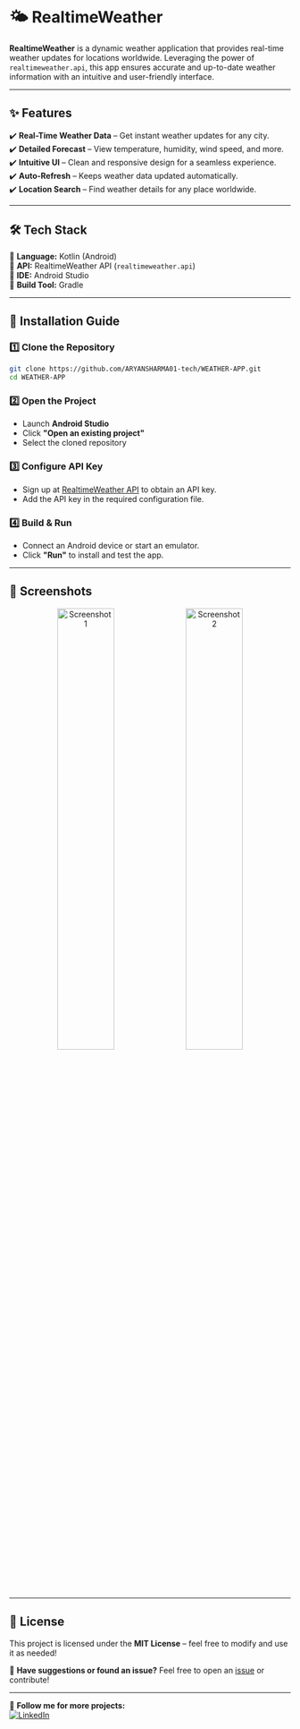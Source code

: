 # 🌤️ RealtimeWeather  

**RealtimeWeather** is a dynamic weather application that provides real-time weather updates for locations worldwide. Leveraging the power of `realtimeweather.api`, this app ensures accurate and up-to-date weather information with an intuitive and user-friendly interface.  

---

## ✨ Features  

✔️ **Real-Time Weather Data** – Get instant weather updates for any city.  
✔️ **Detailed Forecast** – View temperature, humidity, wind speed, and more.  
✔️ **Intuitive UI** – Clean and responsive design for a seamless experience.  
✔️ **Auto-Refresh** – Keeps weather data updated automatically.  
✔️ **Location Search** – Find weather details for any place worldwide.  

---

## 🛠️ Tech Stack  

🔹 **Language:** Kotlin (Android)  
🔹 **API:** RealtimeWeather API (`realtimeweather.api`)  
🔹 **IDE:** Android Studio  
🔹 **Build Tool:** Gradle  

---

## 🚀 Installation Guide  

### 1️⃣ Clone the Repository  
```bash
git clone https://github.com/ARYANSHARMA01-tech/WEATHER-APP.git
cd WEATHER-APP
```

### 2️⃣ Open the Project  
- Launch **Android Studio**  
- Click **"Open an existing project"**  
- Select the cloned repository  

### 3️⃣ Configure API Key  
- Sign up at [RealtimeWeather API](https://realtimeweather.api) to obtain an API key.  
- Add the API key in the required configuration file.  

### 4️⃣ Build & Run  
- Connect an Android device or start an emulator.  
- Click **"Run"** to install and test the app.  

---

## 📸 Screenshots  

<p align="center">
  <img src="https://github.com/user-attachments/assets/1c473d6f-fcec-49f4-8ccd-9608c2c243de" width="45%" alt="Screenshot 1">
  <img src="https://github.com/user-attachments/assets/5fab132d-0f40-49b1-9dde-e9f84ae28674" width="45%" alt="Screenshot 2">
</p>


---

## 📄 License  

This project is licensed under the **MIT License** – feel free to modify and use it as needed!  

📩 **Have suggestions or found an issue?** Feel free to open an [issue](https://github.com/ARYANSHARMA01-tech/WEATHER-APP/issues) or contribute!  

---

🔗 **Follow me for more projects:**  
[![LinkedIn](https://img.shields.io/badge/LinkedIn-ARYANSHARMA-blue?style=flat&logo=linkedin)](https://www.linkedin.com/in/aryan-sharma-671817322/)  
